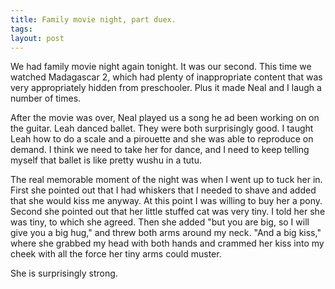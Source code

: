 ```yaml
---
title: Family movie night, part duex.
tags: 
layout: post
---
```


We had family movie night again tonight. It was our second. This time we watched Madagascar 2, which had plenty of inappropriate content that was very appropriately hidden from preschooler.  Plus it made Neal and I laugh a number of times.

After the movie was over, Neal played us a song he ad been working on on the guitar. Leah danced ballet. They were both surprisingly good. I taught Leah how to do a scale and a pirouette and she was able to reproduce on demand. I think we need to take her for dance, and I need to keep telling myself that ballet is like pretty wushu in a tutu. 

The real memorable moment of the night was when I went up to tuck her in. First she pointed out that I had whiskers that I needed to shave and added that she would kiss me anyway. At this point I was willing to buy her a pony. Second she pointed out that her little stuffed cat was very tiny. I told her she was tiny, to which she agreed. Then she added "but you are big, so I will give you a big hug," and threw both arms around my neck. "And a big kiss," where she grabbed my head with both hands and crammed her kiss into my cheek with all the force her tiny arms could muster. 

She is surprisingly strong.

